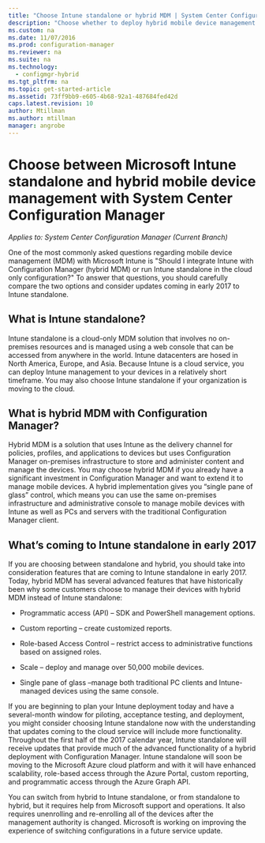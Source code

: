 ```yaml
---
title: "Choose Intune standalone or hybrid MDM | System Center Configuration Manager"
description: "Choose whether to deploy hybrid mobile device management with Intune and Configuration Manager or run Intune standalone."
ms.custom: na
ms.date: 11/07/2016
ms.prod: configuration-manager
ms.reviewer: na
ms.suite: na
ms.technology:
  - configmgr-hybrid
ms.tgt_pltfrm: na
ms.topic: get-started-article
ms.assetid: 73ff9bb9-e605-4b68-92a1-487684fed42d
caps.latest.revision: 10
author: Mtillmanms.author: mtillmanmanager: angrobe
---
```

# Choose between Microsoft Intune standalone and hybrid mobile device management with System Center Configuration Manager*Applies to: System Center Configuration Manager (Current Branch)*
One of the most commonly asked questions regarding mobile device management (MDM) with Microsoft Intune is "Should I integrate Intune with Configuration Manager (hybrid MDM) or run Intune standalone in the cloud only configuration?" To answer that questions, you should carefully compare the two options and consider updates coming in early 2017 to Intune standalone.

## What is Intune standalone?

Intune standalone is a cloud-only MDM solution that involves no on-premises resources and is managed using a web console that can be accessed from anywhere in the world. Intune datacenters are hosed in North America, Europe, and Asia. Because Intune is a cloud service, you can deploy Intune management to your devices in a relatively short timeframe. You may also choose Intune standalone if your organization is moving to the cloud.

## What is hybrid MDM with Configuration Manager?

Hybrid MDM is a solution that uses Intune as the delivery channel for policies, profiles, and applications to devices but uses Configuration Manager on-premises infrastructure to store and administer content and manage the devices. You may choose hybrid MDM if you already have a significant investment in Configuration Manager and want to extend it to manage mobile devices. A hybrid implementation gives you “single pane of glass” control, which means you can use the same on-premises infrastructure and administrative console to manage mobile devices with Intune as well as PCs and servers with the traditional Configuration Manager client.

## What’s coming to Intune standalone in early 2017

If you are choosing between standalone and hybrid, you should take into consideration features that are coming to Intune standalone in early 2017. Today, hybrid MDM has several advanced features that have historically been why some customers choose to manage their devices with hybrid MDM instead of Intune standalone:

-   Programmatic access (API) – SDK and PowerShell management options.

-   Custom reporting – create customized reports.

-   Role-based Access Control – restrict access to administrative functions based on assigned roles.

-   Scale – deploy and manage over 50,000 mobile devices.

-   Single pane of glass –manage both traditional PC clients and Intune-managed devices using the same console.

If you are beginning to plan your Intune deployment today and have a several-month window for piloting, acceptance testing, and deployment, you might consider choosing Intune standalone now with the understanding that updates coming to the cloud service will include more functionality. Throughout the first half of the 2017 calendar year, Intune standalone will receive updates that provide much of the advanced functionality of a hybrid deployment with Configuration Manager. Intune standalone will soon be moving to the Microsoft Azure cloud platform and with it will have enhanced scalability, role-based access through the Azure Portal, custom reporting, and programmatic access through the Azure Graph API.

You can switch from hybrid to Intune standalone, or from standalone to hybrid, but it requires help from Microsoft support and operations. It also requires unenrolling and re-enrolling all of the devices after the management authority is changed.  Microsoft is working on improving the experience of switching configurations in a future service update.

